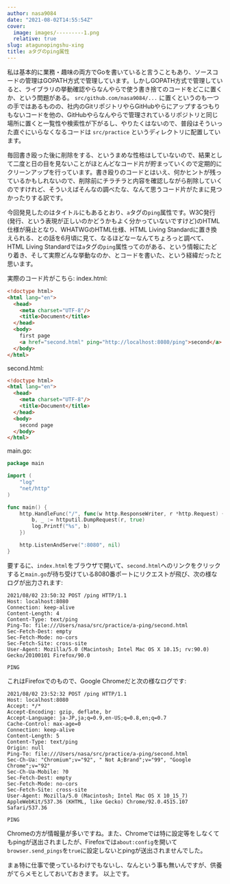 ```yaml
---
author: nasa9084
date: "2021-08-02T14:55:54Z"
cover:
  image: images/---------1.png
  relative: true
slug: atagunopingshu-xing
title: aタグのping属性
---
```



私は基本的に業務・趣味の両方でGoを書いていると言うこともあり、ソースコードの管理はGOPATH方式で管理しています。しかしGOPATH方式で管理していると、ライブラリの挙動確認やらなんやらで使う書き捨てのコードをどこに置くか、という問題がある。 `src/github.com/nasa9084/...` に置くというのも一つの手ではあるものの、社内のGitリポジトリやらGitHubやらにアップするつもりもないコードを他の、GitHubやらなんやらで管理されているリポジトリと同じ場所に置くと一覧性や検索性が下がるし、やりたくはないので、普段はそういった直ぐにいらなくなるコードは `src/practice` というディレクトリに配置しています。

毎回書き殴った後に削除をする、というまめな性格はしていないので、結果として二度と日の目を見ないことがほとんどなコード片が貯まっていくので定期的にクリーンアップを行っています。書き殴りのコードとはいえ、何かヒントが残っているかもしれないので、削除前にチラチラと内容を確認しながら削除していくのですけれど、そういえばそんなの調べたな、なんて思うコード片がたまに見つかったりする訳です。

今回発見したのはタイトルにもあるとおり、`a`タグの`ping`属性です。W3C発行(発行、という表現が正しいのかどうかもよく分かっていないですけど)のHTML仕様が廃止となり、WHATWGのHTML仕様、HTML Living Standardに置き換えられる、との話を6月頃に見て、なるほどなーなんてちょろっと調べて、HTML Living Standardでは`a`タグの`ping`属性ってのがある、という情報にたどり着き、そして実際どんな挙動なのか、とコードを書いた、という経緯だったと思います。

実際のコード片がこちら:
index.html:
``` html
<!doctype html>
<html lang="en">
  <head>
    <meta charset="UTF-8"/>
    <title>Document</title>
  </head>
  <body>
    first page
    <a href="second.html" ping="http://localhost:8080/ping">second</a>
  </body>
</html>
```

second.html:
``` html
<!doctype html>
<html lang="en">
  <head>
    <meta charset="UTF-8"/>
    <title>Document</title>
  </head>
  <body>
    second page
  </body>
</html>
```

main.go:
``` go
package main

import (
	"log"
	"net/http"
)

func main() {
	http.HandleFunc("/", func(w http.ResponseWriter, r *http.Request) {
		b, _ := httputil.DumpRequest(r, true)
		log.Printf("%s", b)
	})

	http.ListenAndServe(":8080", nil)
}
```

要するに、`index.html`をブラウザで開いて、`second.html`へのリンクをクリックすると`main.go`が待ち受けている8080番ポートにリクエストが飛び、次の様なログが出力されます:

```
2021/08/02 23:50:32 POST /ping HTTP/1.1
Host: localhost:8080
Connection: keep-alive
Content-Length: 4
Content-Type: text/ping
Ping-To: file:///Users/nasa/src/practice/a-ping/second.html
Sec-Fetch-Dest: empty
Sec-Fetch-Mode: no-cors
Sec-Fetch-Site: cross-site
User-Agent: Mozilla/5.0 (Macintosh; Intel Mac OS X 10.15; rv:90.0) Gecko/20100101 Firefox/90.0

PING
```

これはFirefoxでのもので、Google Chromeだと次の様なログです:

```
2021/08/02 23:52:32 POST /ping HTTP/1.1
Host: localhost:8080
Accept: */*
Accept-Encoding: gzip, deflate, br
Accept-Language: ja-JP,ja;q=0.9,en-US;q=0.8,en;q=0.7
Cache-Control: max-age=0
Connection: keep-alive
Content-Length: 5
Content-Type: text/ping
Origin: null
Ping-To: file:///Users/nasa/src/practice/a-ping/second.html
Sec-Ch-Ua: "Chromium";v="92", " Not A;Brand";v="99", "Google Chrome";v="92"
Sec-Ch-Ua-Mobile: ?0
Sec-Fetch-Dest: empty
Sec-Fetch-Mode: no-cors
Sec-Fetch-Site: cross-site
User-Agent: Mozilla/5.0 (Macintosh; Intel Mac OS X 10_15_7) AppleWebKit/537.36 (KHTML, like Gecko) Chrome/92.0.4515.107 Safari/537.36

PING
```

Chromeの方が情報量が多いですね。また、Chromeでは特に設定等をしなくてもpingが送出されましたが、Firefoxでは`about:config`を開いて`browser.send_pings`を`true`に設定しないとpingが送出されませんでした。

まぁ特に仕事で使っているわけでもないし、なんという事も無いんですが、供養がてらメモとしておいておきます。
以上です。



